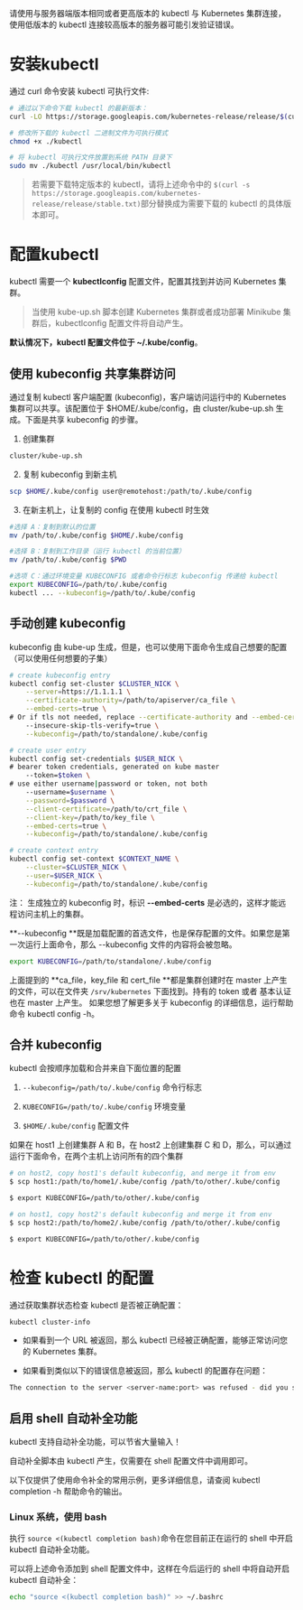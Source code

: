 请使用与服务器端版本相同或者更高版本的 kubectl 与 Kubernetes 集群连接，使用低版本的 kubectl 连接较高版本的服务器可能引发验证错误。

# 安装kubectl
通过 curl 命令安装 kubectl 可执行文件:
```bash
# 通过以下命令下载 kubectl 的最新版本：
curl -LO https://storage.googleapis.com/kubernetes-release/release/$(curl -s https://storage.googleapis.com/kubernetes-release/release/stable.txt)/bin/linux/amd64/kubectl

# 修改所下载的 kubectl 二进制文件为可执行模式
chmod +x ./kubectl

# 将 kubectl 可执行文件放置到系统 PATH 目录下
sudo mv ./kubectl /usr/local/bin/kubectl
```
> 若需要下载特定版本的 kubectl，请将上述命令中的 `$(curl -s https://storage.googleapis.com/kubernetes-release/release/stable.txt)`部分替换成为需要下载的 kubectl 的具体版本即可。

# 配置kubectl
kubectl 需要一个 **kubectlconfig** 配置文件，配置其找到并访问 Kubernetes 集群。

> 当使用 kube-up.sh 脚本创建 Kubernetes 集群或者成功部署 Minikube 集群后，kubectlconfig 配置文件将自动产生。

**默认情况下，kubectl 配置文件位于 ~/.kube/config**。


## 使用 kubeconfig 共享集群访问
通过复制 kubectl 客户端配置 (kubeconfig)，客户端访问运行中的 Kubernetes 集群可以共享。该配置位于 $HOME/.kube/config，由 cluster/kube-up.sh 生成。下面是共享 kubeconfig 的步骤。

1. 创建集群

```bash
cluster/kube-up.sh
```

2. 复制 kubeconfig 到新主机

```bash
scp $HOME/.kube/config user@remotehost:/path/to/.kube/config
```

3. 在新主机上，让复制的 config 在使用 kubectl 时生效

```bash
#选择 A：复制到默认的位置
mv /path/to/.kube/config $HOME/.kube/config

#选择 B：复制到工作目录（运行 kubectl 的当前位置）
mv /path/to/.kube/config $PWD

#选项 C：通过环境变量 KUBECONFIG 或者命令行标志 kubeconfig 传递给 kubectl
export KUBECONFIG=/path/to/.kube/config
kubectl ... --kubeconfig=/path/to/.kube/config
```
## 手动创建 kubeconfig
kubeconfig 由 kube-up 生成，但是，也可以使用下面命令生成自己想要的配置（可以使用任何想要的子集）

```bash
# create kubeconfig entry
kubectl config set-cluster $CLUSTER_NICK \
    --server=https://1.1.1.1 \
    --certificate-authority=/path/to/apiserver/ca_file \
    --embed-certs=true \
# Or if tls not needed, replace --certificate-authority and --embed-certs with
    --insecure-skip-tls-verify=true \
    --kubeconfig=/path/to/standalone/.kube/config

# create user entry
kubectl config set-credentials $USER_NICK \
# bearer token credentials, generated on kube master
    --token=$token \
# use either username|password or token, not both
    --username=$username \
    --password=$password \
    --client-certificate=/path/to/crt_file \
    --client-key=/path/to/key_file \
    --embed-certs=true \
    --kubeconfig=/path/to/standalone/.kube/config

# create context entry
kubectl config set-context $CONTEXT_NAME \
    --cluster=$CLUSTER_NICK \
    --user=$USER_NICK \
    --kubeconfig=/path/to/standalone/.kube/config
```
注：
生成独立的 kubeconfig 时，标识 **--embed-certs** 是必选的，这样才能远程访问主机上的集群。

**--kubeconfig **既是加载配置的首选文件，也是保存配置的文件。如果您是第一次运行上面命令，那么 --kubeconfig 文件的内容将会被忽略。
```bash
export KUBECONFIG=/path/to/standalone/.kube/config
```
上面提到的 **ca_file，key_file 和 cert_file **都是集群创建时在 master 上产生的文件，可以在文件夹 `/srv/kubernetes` 下面找到。持有的 token 或者 基本认证也在 master 上产生。
如果您想了解更多关于 kubeconfig 的详细信息，运行帮助命令 kubectl config -h。

## 合并 kubeconfig
kubectl 会按顺序加载和合并来自下面位置的配置

1. `--kubeconfig=/path/to/.kube/config` 命令行标志

2. `KUBECONFIG=/path/to/.kube/config` 环境变量

3. `$HOME/.kube/config` 配置文件

如果在 host1 上创建集群 A 和 B，在 host2 上创建集群 C 和 D，那么，可以通过运行下面命令，在两个主机上访问所有的四个集群
```bash
# on host2, copy host1's default kubeconfig, and merge it from env
$ scp host1:/path/to/home1/.kube/config /path/to/other/.kube/config

$ export KUBECONFIG=/path/to/other/.kube/config

# on host1, copy host2's default kubeconfig and merge it from env
$ scp host2:/path/to/home2/.kube/config /path/to/other/.kube/config

$ export KUBECONFIG=/path/to/other/.kube/config
```
# 检查 kubectl 的配置
通过获取集群状态检查 kubectl 是否被正确配置：
```bash
kubectl cluster-info
```
- 如果看到一个 URL 被返回，那么 kubectl 已经被正确配置，能够正常访问您的 Kubernetes 集群。

- 如果看到类似以下的错误信息被返回，那么 kubectl 的配置存在问题：

```bash
The connection to the server <server-name:port> was refused - did you specify the right host or port?
```

## 启用 shell 自动补全功能
kubectl 支持自动补全功能，可以节省大量输入！

自动补全脚本由 kubectl 产生，仅需要在 shell 配置文件中调用即可。

以下仅提供了使用命令补全的常用示例，更多详细信息，请查阅 kubectl completion -h 帮助命令的输出。

### Linux 系统，使用 bash

执行 `source <(kubectl completion bash)`命令在您目前正在运行的 shell 中开启 kubectl 自动补全功能。

可以将上述命令添加到 shell 配置文件中，这样在今后运行的 shell 中将自动开启 kubectl 自动补全：

```bash
echo "source <(kubectl completion bash)" >> ~/.bashrc
```
